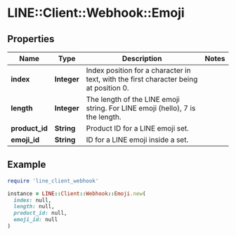 # LINE::Client::Webhook::Emoji

## Properties

| Name | Type | Description | Notes |
| ---- | ---- | ----------- | ----- |
| **index** | **Integer** | Index position for a character in text, with the first character being at position 0. |  |
| **length** | **Integer** | The length of the LINE emoji string. For LINE emoji (hello), 7 is the length. |  |
| **product_id** | **String** | Product ID for a LINE emoji set. |  |
| **emoji_id** | **String** | ID for a LINE emoji inside a set. |  |

## Example

```ruby
require 'line_client_webhook'

instance = LINE::Client::Webhook::Emoji.new(
  index: null,
  length: null,
  product_id: null,
  emoji_id: null
)
```

